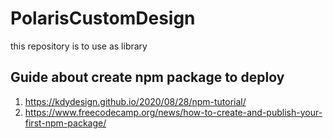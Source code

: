 # PolarisCustomDesign
this repository is to use as library


## Guide about create npm package to deploy
1. https://kdydesign.github.io/2020/08/28/npm-tutorial/
2. https://www.freecodecamp.org/news/how-to-create-and-publish-your-first-npm-package/